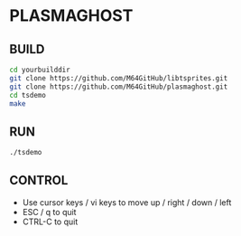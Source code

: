 # PLASMAGHOST

## BUILD

```bash
cd yourbuilddir
git clone https://github.com/M64GitHub/libtsprites.git
git clone https://github.com/M64GitHub/plasmaghost.git
cd tsdemo
make
```

## RUN

```bash
./tsdemo
```

## CONTROL

- Use cursor keys / vi keys to move up / right / down / left
- ESC / q to quit
- CTRL-C to quit

